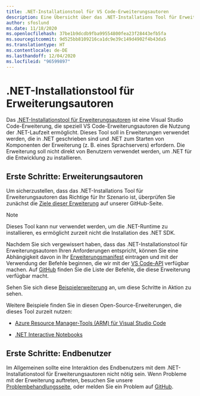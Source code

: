 ```yaml
---
title: .NET-Installationstool für VS Code-Erweiterungsautoren
description: Eine Übersicht über das .NET-Installations Tool für Erweiterungsautoren, eine Visual Studio Code-Erweiterung zum Installieren der .NET-Laufzeit.
author: sfoslund
ms.date: 11/18/2020
ms.openlocfilehash: 37be1b9dcdb9fba99554800fea23f28443efb5fa
ms.sourcegitcommit: 9d525bb8109216ca1dc9e39c149d4902f4b43da5
ms.translationtype: HT
ms.contentlocale: de-DE
ms.lasthandoff: 12/04/2020
ms.locfileid: "96599897"
---
```

# <a name="net-install-tool-for-extension-authors"></a>.NET-Installationstool für Erweiterungsautoren

Das [.NET-Installationstool für Erweiterungsautoren](https://github.com/dotnet/vscode-dotnet-runtime) ist eine Visual Studio Code-Erweiterung, die speziell VS Code-Erweiterungsautoren die Nutzung der .NET-Laufzeit ermöglicht. Dieses Tool soll in Erweiterungen verwendet werden, die in .NET geschrieben sind und .NET zum Starten von Komponenten der Erweiterung (z. B. eines Sprachservers) erfordern. Die Erweiterung soll nicht direkt von Benutzern verwendet werden, um .NET für die Entwicklung zu installieren.

## <a name="getting-started-extension-authors"></a>Erste Schritte: Erweiterungsautoren

Um sicherzustellen, dass das .NET-Installations Tool für Erweiterungsautoren das Richtige für Ihr Szenario ist, überprüfen Sie zunächst die [Ziele dieser Erweiterung](https://github.com/dotnet/vscode-dotnet-runtime#goals-acquiring-net-core-for-extensions) auf unserer GitHub-Seite.

> [!NOTE]
> Dieses Tool kann nur verwendet werden, um die .NET-Runtime zu installieren, es ermöglicht zurzeit nicht die Installation des .NET SDK.

Nachdem Sie sich vergewissert haben, dass das .NET-Installationstool für Erweiterungsautoren Ihren Anforderungen entspricht, können Sie eine Abhängigkeit davon in Ihr [Erweiterungsmanifest](https://code.visualstudio.com/api/references/extension-manifest) eintragen und mit der Verwendung der Befehle beginnen, die wir mit der [VS Code-API](https://code.visualstudio.com/api/extension-guides/command#programmatically-executing-a-command) verfügbar machen. Auf [GitHub](https://github.com/dotnet/vscode-dotnet-runtime/blob/master/Documentation/commands.md) finden Sie die Liste der Befehle, die diese Erweiterung verfügbar macht.

Sehen Sie sich diese [Beispielerweiterung](https://github.com/dotnet/vscode-dotnet-runtime/tree/master/sample) an, um diese Schritte in Aktion zu sehen.

Weitere Beispiele finden Sie in diesen Open-Source-Erweiterungen, die dieses Tool zurzeit nutzen:

- [Azure Resource Manager-Tools (ARM) für Visual Studio Code](https://github.com/microsoft/vscode-azurearmtools)

- [.NET Interactive Notebooks](https://github.com/dotnet/interactive/tree/main/src/dotnet-interactive-vscode)

## <a name="getting-started-end-users"></a>Erste Schritte: Endbenutzer

Im Allgemeinen sollte eine Interaktion des Endbenutzers mit dem .NET-Installationstool für Erweiterungsautoren nicht nötig sein. Wenn Probleme mit der Erweiterung auftreten, besuchen Sie unsere [Problembehandlungsseite](https://github.com/dotnet/vscode-dotnet-runtime/blob/master/Documentation/troubleshooting.md), oder melden Sie ein Problem auf [GitHub](https://github.com/dotnet/vscode-dotnet-runtime/issues).
